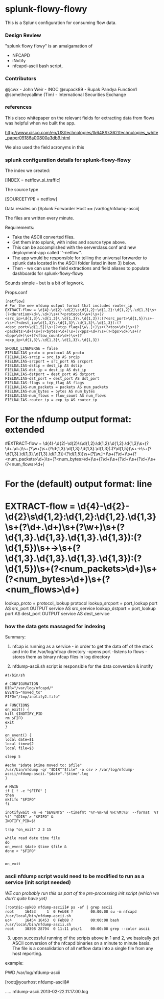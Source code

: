 splunk-flowy-flowy
==================

This is a Splunk configuration for consuming flow data.

### Design Review

"splunk flowy flowy" is an amalgamation of 
- NFCAPD 
- iNotify 
- nfcapd-ascii bash script,  

### Contributors

@jcwx - John Weir - INOC
@rupack89 - Rupak Pandya Function1
@sometheycallme (Tim) - International Securities Exchange

### references

This cisco whitepaper on the relevant fields for extracting data from flows was helpful when we built the app.

http://www.cisco.com/en/US/technologies/tk648/tk362/technologies_white_paper09186a00800a3db9.html

We also used the field acronyms in this 


### splunk configuration details for splunk-flowy-flowy

The index we created:

[INDEX = netflow_si_traffic] 

The source type

[SOURCETYPE = netflow]

Data resides on [Splunk Forwarder Host == /var/log/nfdump-ascii]

The files are written every minute.

Requirements:

- Take the ASCII converted files.  
- Get them into splunk, with index and source type above.  
- This can be accomplished with the serverclass.conf  and new deployment-app called ''<your-company-name>-netfow''. 
- The app would be responsible for telling the universal forwarder to splunk data located in the ASCII folder listed in item 3) below.    
- Then - we can use the field extractions and field aliases to populate dashboards for splunk-flowy-flowy

Sounds simple - but is a bit of legwork.

Props.conf

```
[netflow]
# For the new nfdump output format that includes router_ip
EXTRACT-flow = \d{4}-\d{2}-\d{2}\s\d{1,2}:\d{1,2}:\d{1,2}\.\d{1,3}\s+(?<duration>\d+\.\d+)\s+(?<protocol>\w+)\s+(?<src_ip>\d{1,3}\.\d{1,3}\.\d{1,3}\.\d{1,3}):(?<src_port>\d{1,5})\s+->\s+(?<dest_ip>\d{1,3}\.\d{1,3}\.\d{1,3}\.\d{1,3}):(?<dest_port>\d{1,5})\s+(?<tcp_flag>[\w\.]+)\s+(?<tos>\d+)\s+(?<packets>\d+)\s+(?<bytes>\d+)\s+(?<pps>\d+)\s+(?<bps>\d+)\s+(?<bpp>\d+)\s+(?<flow_count>\d+)\s+(?<exp_ip>\d{1,3}\.\d{1,3}\.\d{1,3}\.\d{1,3})
 
SHOULD_LINEMERGE = false
FIELDALIAS-proto = protocol AS proto
FIELDALIAS-srcip = src_ip AS srcip
FIELDALIAS-srcport = src_port AS srcport
FIELDALIAS-dstip = dest_ip AS dstip
FIELDALIAS-dst_ip = dest_ip AS dst_ip
FIELDALIAS-dstport = dest_port AS dstport
FIELDALIAS-dst_port = dest_port AS dst_port
FIELDALIAS-flags = tcp_flag AS flags
FIELDALIAS-num_packets = packets AS num_packets
FIELDALIAS-num_bytes = bytes AS num_bytes
FIELDALIAS-num_flows = flow_count AS num_flows
FIELDALIAS-router_ip = exp_ip AS router_ip
```
 
# For the nfdump output format: extended
#EXTRACT-flow = \d{4}-\d{2}-\d{2}\s\d{1,2}:\d{1,2}:\d{1,2}\.\d{1,3}\s+(?<duration>\d+\.\d+)\s+(?<proto>\w+)\s+(?<srcip>\d{1,3}\.\d{1,3}\.\d{1,3}\.\d{1,3}):(?<srcport>\d{1,5})\s+->\s+(?<dstip>\d{1,3}\.\d{1,3}\.\d{1,3}\.\d{1,3}):(?<dstport>\d{1,5})\s+(?<flags>[\w\.]+)\s+(?<tos>\d+)\s+(?<num_packets>\d+)\s+(?<num_bytes>\d+)\s+(?<pps>\d+)\s+(?<bps>\d+)\s+(?<bpp>\d+)\s+(?<num_flows>\d+)
# For the (default) output format: line
# EXTRACT-flow = \d{4}-\d{2}-\d{2}\s\d{1,2}:\d{1,2}:\d{1,2}\.\d{1,3}\s+(?<duration>\d+\.\d+)\s+(?<proto>\w+)\s+(?<srcip>\d{1,3}\.\d{1,3}\.\d{1,3}\.\d{1,3}):(?<srcport>\d{1,5})\s+->\s+(?<dstip>\d{1,3}\.\d{1,3}\.\d{1,3}\.\d{1,3}):(?<dstport>\d{1,5})\s+(?<num_packets>\d+)\s+(?<num_bytes>\d+)\s+(?<num_flows>\d+)
 
lookup_proto = protocol_lookup protocol
lookup_srcport = port_lookup port AS src_port OUTPUT service AS src_service
lookup_dstport = port_lookup port AS dest_port OUTPUT service AS dest_service

### how the data gets massaged for indexing

Summary:
1) nfcap is running as a service - in order to get the data off of the stack and into the /var/log/nfcap directory
-opens port
-listens to flows
-stores them as binary nfcap files in log directory


2) nfdump-ascii.sh script is responsible for the data conversion & inotify

```
#!/bin/sh

# CONFIGURATION
DIR="/var/log/nfcapd/"
EVENTS="moved_to"
FIFO="/tmp/inotify2.fifo"

# FUNCTIONS
on_exit() {
kill $INOTIFY_PID
rm $FIFO
exit
}

on_event() {
local date=$1
local time=$2
local file=$3

sleep 5

#echo "$date $time moved to: $file"
/usr/bin/nfdump -qr "$DIR""$file" -o csv > /var/log/nfdump-ascii/nfdump-ascii."$date"."$time".log
}

# MAIN
if [ ! -e "$FIFO" ]
then
mkfifo "$FIFO"
fi

inotifywait -m -e "$EVENTS" --timefmt '%Y-%m-%d %H:%M:%S' --format '%T %f' "$DIR" > "$FIFO" &
INOTIFY_PID=$!

trap "on_exit" 2 3 15

while read date time file
do
on_event $date $time $file &
done < "$FIFO"


on_exit
```

###  ascii nfdump script would need to be modified to run as a service (init script needed)

<i> WE can probably run this as part of the pre-processing init script (which we don't quite have yet) </i>

```
[root@ic-spk03 nfdump-ascii]# ps -ef | grep ascii
root     16453     1  0 Feb08 ?        00:00:00 su -m nfcapd /usr/local/bin/nfdump-ascii.sh
uc4      16454 16453  0 Feb08 ?        00:00:08 bash /usr/local/bin/nfdump-ascii.sh
root     30398 28794  0 11:11 pts/1    00:00:00 grep --color ascii
```


3) upon successful running of the scripts above in 1 and 2, we basically get ASCII conversion of the nfcapd binaries on a minute to minute basis.    The file is a consolidation of all netflow data into a single file from any host reporting.    

example:

PWD 
/var/log/nfdump-ascii

[root@yourhost nfdump-ascii]#

.....
  nfdump-ascii.2013-02-22.11:17:00.log





